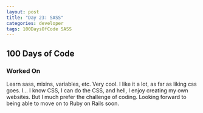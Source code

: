 ```yaml
---
layout: post
title: "Day 23: SASS"
categories: developer
tags: 100DaysOfCode SASS
---
```

## 100 Days of Code

### Worked On
Learn sass, mixins, variables, etc. Very cool. I like it a lot, as far as liking css goes. I... I know CSS, I can do the CSS, and hell, I enjoy creating my own websites. But I much prefer the challenge of coding. Looking forward to being able to move on to Ruby on Rails soon.
